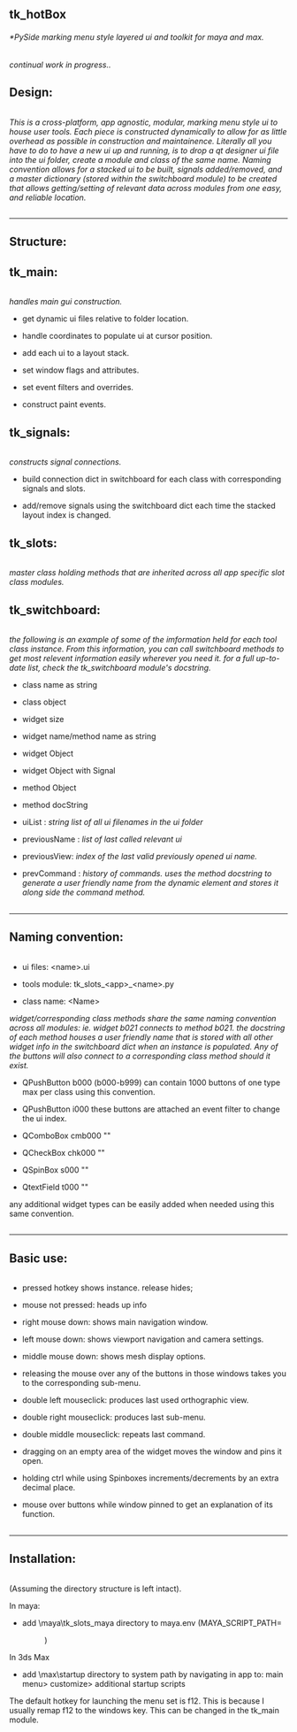 ## tk_hotBox
###### *PySide marking menu style layered ui and toolkit for maya and max.


*continual work in progress..*

## Design:
######
*This is a cross-platform, app agnostic, modular, marking menu style ui to house user tools. Each piece is constructed dynamically
to allow for as little overhead as possible in construction and maintainence. Literally all you have to do to have 
a new ui up and running, is to drop a qt designer ui file into the ui folder, create a module and class of the 
same name. Naming convention allows for a stacked ui to be built, signals added/removed, and a master dictionary 
(stored within the switchboard module) to be created that allows getting/setting of relevant data across modules from one 
easy, and reliable location.*



##
-----------------------------------------------
 Structure:
-----------------------------------------------

## tk_main: 
######
*handles main gui construction.*

* get dynamic ui files relative to folder location.

* handle coordinates to populate ui at cursor position.

* add each ui to a layout stack.

* set window flags and attributes.

* set event filters and overrides.

* construct paint events.


## tk_signals: 
######
*constructs signal connections.*

* build connection dict in switchboard for each class with corresponding signals and slots.

* add/remove signals using the switchboard dict each time the stacked layout index is changed.



## tk_slots: 
######
*master class holding methods that are inherited across all app specific slot class modules.*



## tk_switchboard: 
######
*the following is an example of some of the imformation held for each tool class instance. From this information, you can call switchboard methods to 
get most relevent information easily wherever you need it.*
*for a full up-to-date list, check the tk_switchboard module's docstring.*

* class name as string

* class object

* widget size

* widget name/method name as string

* widget Object

* widget Object with Signal

* method Object

* method docString

* uiList : *string list of all ui filenames in the ui folder*

* previousName : *list of last called relevant ui*

* previousView: *index of the last valid previously opened ui name.*

* prevCommand : *history of commands. uses the method docstring to generate a user friendly name from the dynamic element and stores it along side the command method.*



##
-----------------------------------------------
 Naming convention:
-----------------------------------------------

######
* ui files:     \<name\>.ui
 
* tools module: tk_slots_\<app\>_\<name\>.py
 
* class name:   \<Name\>

*widget/corresponding class methods share the same naming convention across all modules: ie. widget b021 connects to method b021.
the docstring of each method houses a user friendly name that is stored with all other widget info in the switchboard dict when an
instance is populated. Any of the buttons will also connect to a corresponding class method should it exist.*

* QPushButton   b000    (b000-b999) can contain 1000 buttons of one type max per class using this convention.

* QPushButton   i000    these buttons are attached an event filter to change the ui index.

* QComboBox     cmb000  ""

* QCheckBox     chk000  ""

* QSpinBox      s000    ""

* QtextField    t000    ""

any additional widget types can be easily added when needed using this same convention.


##
-----------------------------------------------
 Basic use:
-----------------------------------------------

######
* pressed hotkey shows instance. release hides;

* mouse not pressed: heads up info

* right mouse down: shows main navigation window.

* left mouse down: shows viewport navigation and camera settings.

* middle mouse down: shows mesh display options.

* releasing the mouse over any of the buttons in those windows takes you to the corresponding sub-menu.

* double left mouseclick: produces last used orthographic view.

* double right mouseclick: produces last sub-menu.

* double middle mouseclick: repeats last command.

* dragging on an empty area of the widget moves the window and pins it open.

* holding ctrl while using Spinboxes increments/decrements by an extra decimal place.

* mouse over buttons while window pinned to get an explanation of its function.



##
-----------------------------------------------
 Installation:
-----------------------------------------------
######
(Assuming the directory structure is left intact).

In maya:
* add \maya\tk_slots_maya directory to maya.env
 (MAYA_SCRIPT_PATH=<dir>)
 
In 3ds Max
* add \max\startup directory to system path by navigating in app to:
 main menu> customize> additional startup scripts
 
The default hotkey for launching the menu set is f12. This is because I usually remap f12 to the windows key. This can be changed in the tk_main module.
